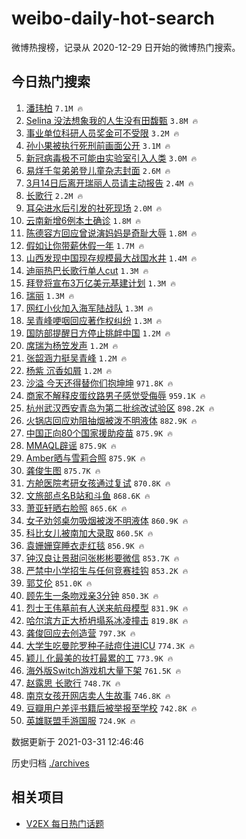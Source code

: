# weibo-daily-hot-search

微博热搜榜，记录从 2020-12-29 日开始的微博热门搜索。

## 今日热门搜索

<!-- BEGIN -->

1. [潘玮柏](https://s.weibo.com/weibo?q=%E6%BD%98%E7%8E%AE%E6%9F%8F&Refer=top) `7.1M 🔥`
1. [Selina 没法想象我的人生没有田馥甄](https://s.weibo.com/weibo?q=Selina%20%E6%B2%A1%E6%B3%95%E6%83%B3%E8%B1%A1%E6%88%91%E7%9A%84%E4%BA%BA%E7%94%9F%E6%B2%A1%E6%9C%89%E7%94%B0%E9%A6%A5%E7%94%84&Refer=top) `3.8M 🔥`
1. [事业单位科研人员奖金可不受限](https://s.weibo.com/weibo?q=%23%E4%BA%8B%E4%B8%9A%E5%8D%95%E4%BD%8D%E7%A7%91%E7%A0%94%E4%BA%BA%E5%91%98%E5%A5%96%E9%87%91%E5%8F%AF%E4%B8%8D%E5%8F%97%E9%99%90%23&Refer=top) `3.2M 🔥`
1. [孙小果被执行死刑前画面公开](https://s.weibo.com/weibo?q=%23%E5%AD%99%E5%B0%8F%E6%9E%9C%E8%A2%AB%E6%89%A7%E8%A1%8C%E6%AD%BB%E5%88%91%E5%89%8D%E7%94%BB%E9%9D%A2%E5%85%AC%E5%BC%80%23&Refer=top) `3.1M 🔥`
1. [新冠病毒极不可能由实验室引入人类](https://s.weibo.com/weibo?q=%23%E6%96%B0%E5%86%A0%E7%97%85%E6%AF%92%E6%9E%81%E4%B8%8D%E5%8F%AF%E8%83%BD%E7%94%B1%E5%AE%9E%E9%AA%8C%E5%AE%A4%E5%BC%95%E5%85%A5%E4%BA%BA%E7%B1%BB%23&Refer=top) `3.0M 🔥`
1. [易烊千玺弟弟登儿童杂志封面](https://s.weibo.com/weibo?q=%23%E6%98%93%E7%83%8A%E5%8D%83%E7%8E%BA%E5%BC%9F%E5%BC%9F%E7%99%BB%E5%84%BF%E7%AB%A5%E6%9D%82%E5%BF%97%E5%B0%81%E9%9D%A2%23&Refer=top) `2.6M 🔥`
1. [3月14日后离开瑞丽人员请主动报告](https://s.weibo.com/weibo?q=%233%E6%9C%8814%E6%97%A5%E5%90%8E%E7%A6%BB%E5%BC%80%E7%91%9E%E4%B8%BD%E4%BA%BA%E5%91%98%E8%AF%B7%E4%B8%BB%E5%8A%A8%E6%8A%A5%E5%91%8A%23&Refer=top) `2.4M 🔥`
1. [长歌行](https://s.weibo.com/weibo?q=%E9%95%BF%E6%AD%8C%E8%A1%8C&Refer=top) `2.2M 🔥`
1. [耳朵进水后引发的社死现场](https://s.weibo.com/weibo?q=%23%E8%80%B3%E6%9C%B5%E8%BF%9B%E6%B0%B4%E5%90%8E%E5%BC%95%E5%8F%91%E7%9A%84%E7%A4%BE%E6%AD%BB%E7%8E%B0%E5%9C%BA%23&Refer=top) `2.0M 🔥`
1. [云南新增6例本土确诊](https://s.weibo.com/weibo?q=%23%E4%BA%91%E5%8D%97%E6%96%B0%E5%A2%9E6%E4%BE%8B%E6%9C%AC%E5%9C%9F%E7%A1%AE%E8%AF%8A%23&Refer=top) `1.8M 🔥`
1. [陈德容方回应曾说演妈妈是奇耻大辱](https://s.weibo.com/weibo?q=%E9%99%88%E5%BE%B7%E5%AE%B9%E6%96%B9%E5%9B%9E%E5%BA%94%E6%9B%BE%E8%AF%B4%E6%BC%94%E5%A6%88%E5%A6%88%E6%98%AF%E5%A5%87%E8%80%BB%E5%A4%A7%E8%BE%B1&Refer=top) `1.8M 🔥`
1. [假如让你带薪休假一年](https://s.weibo.com/weibo?q=%23%E5%81%87%E5%A6%82%E8%AE%A9%E4%BD%A0%E5%B8%A6%E8%96%AA%E4%BC%91%E5%81%87%E4%B8%80%E5%B9%B4%23&Refer=top) `1.7M 🔥`
1. [山西发现中国现存规模最大战国水井](https://s.weibo.com/weibo?q=%23%E5%B1%B1%E8%A5%BF%E5%8F%91%E7%8E%B0%E4%B8%AD%E5%9B%BD%E7%8E%B0%E5%AD%98%E8%A7%84%E6%A8%A1%E6%9C%80%E5%A4%A7%E6%88%98%E5%9B%BD%E6%B0%B4%E4%BA%95%23&Refer=top) `1.4M 🔥`
1. [迪丽热巴长歌行单人cut](https://s.weibo.com/weibo?q=%23%E8%BF%AA%E4%B8%BD%E7%83%AD%E5%B7%B4%E9%95%BF%E6%AD%8C%E8%A1%8C%E5%8D%95%E4%BA%BAcut%23&Refer=top) `1.3M 🔥`
1. [拜登将宣布3万亿美元基建计划](https://s.weibo.com/weibo?q=%23%E6%8B%9C%E7%99%BB%E5%B0%86%E5%AE%A3%E5%B8%833%E4%B8%87%E4%BA%BF%E7%BE%8E%E5%85%83%E5%9F%BA%E5%BB%BA%E8%AE%A1%E5%88%92%23&Refer=top) `1.3M 🔥`
1. [瑞丽](https://s.weibo.com/weibo?q=%E7%91%9E%E4%B8%BD&Refer=top) `1.3M 🔥`
1. [网红小伙加入海军陆战队](https://s.weibo.com/weibo?q=%23%E7%BD%91%E7%BA%A2%E5%B0%8F%E4%BC%99%E5%8A%A0%E5%85%A5%E6%B5%B7%E5%86%9B%E9%99%86%E6%88%98%E9%98%9F%23&Refer=top) `1.3M 🔥`
1. [吴青峰哽咽回应著作权纠纷](https://s.weibo.com/weibo?q=%23%E5%90%B4%E9%9D%92%E5%B3%B0%E5%93%BD%E5%92%BD%E5%9B%9E%E5%BA%94%E8%91%97%E4%BD%9C%E6%9D%83%E7%BA%A0%E7%BA%B7%23&Refer=top) `1.3M 🔥`
1. [国防部提醒日方停止挑衅中国](https://s.weibo.com/weibo?q=%23%E5%9B%BD%E9%98%B2%E9%83%A8%E6%8F%90%E9%86%92%E6%97%A5%E6%96%B9%E5%81%9C%E6%AD%A2%E6%8C%91%E8%A1%85%E4%B8%AD%E5%9B%BD%23&Refer=top) `1.2M 🔥`
1. [席瑞为杨笠发声](https://s.weibo.com/weibo?q=%23%E5%B8%AD%E7%91%9E%E4%B8%BA%E6%9D%A8%E7%AC%A0%E5%8F%91%E5%A3%B0%23&Refer=top) `1.2M 🔥`
1. [张韶涵力挺吴青峰](https://s.weibo.com/weibo?q=%E5%BC%A0%E9%9F%B6%E6%B6%B5%E5%8A%9B%E6%8C%BA%E5%90%B4%E9%9D%92%E5%B3%B0&Refer=top) `1.2M 🔥`
1. [杨紫 沉香如屑](https://s.weibo.com/weibo?q=%E6%9D%A8%E7%B4%AB%20%E6%B2%89%E9%A6%99%E5%A6%82%E5%B1%91&Refer=top) `1.2M 🔥`
1. [沙溢 今天还得替你们抱坤坤](https://s.weibo.com/weibo?q=%E6%B2%99%E6%BA%A2%20%E4%BB%8A%E5%A4%A9%E8%BF%98%E5%BE%97%E6%9B%BF%E4%BD%A0%E4%BB%AC%E6%8A%B1%E5%9D%A4%E5%9D%A4&Refer=top) `971.8K 🔥`
1. [商家不解释皮蛋纹路男子感觉受侮辱](https://s.weibo.com/weibo?q=%23%E5%95%86%E5%AE%B6%E4%B8%8D%E8%A7%A3%E9%87%8A%E7%9A%AE%E8%9B%8B%E7%BA%B9%E8%B7%AF%E7%94%B7%E5%AD%90%E6%84%9F%E8%A7%89%E5%8F%97%E4%BE%AE%E8%BE%B1%23&Refer=top) `959.1K 🔥`
1. [杭州武汉西安青岛为第二批综改试验区](https://s.weibo.com/weibo?q=%E6%9D%AD%E5%B7%9E%E6%AD%A6%E6%B1%89%E8%A5%BF%E5%AE%89%E9%9D%92%E5%B2%9B%E4%B8%BA%E7%AC%AC%E4%BA%8C%E6%89%B9%E7%BB%BC%E6%94%B9%E8%AF%95%E9%AA%8C%E5%8C%BA&Refer=top) `898.2K 🔥`
1. [火锅店回应劝阻抽烟被泼不明液体](https://s.weibo.com/weibo?q=%E7%81%AB%E9%94%85%E5%BA%97%E5%9B%9E%E5%BA%94%E5%8A%9D%E9%98%BB%E6%8A%BD%E7%83%9F%E8%A2%AB%E6%B3%BC%E4%B8%8D%E6%98%8E%E6%B6%B2%E4%BD%93&Refer=top) `882.9K 🔥`
1. [中国正向80个国家援助疫苗](https://s.weibo.com/weibo?q=%E4%B8%AD%E5%9B%BD%E6%AD%A3%E5%90%9180%E4%B8%AA%E5%9B%BD%E5%AE%B6%E6%8F%B4%E5%8A%A9%E7%96%AB%E8%8B%97&Refer=top) `875.9K 🔥`
1. [MMAQL辟谣](https://s.weibo.com/weibo?q=%23MMAQL%E8%BE%9F%E8%B0%A3%23&Refer=top) `875.9K 🔥`
1. [Amber晒与雪莉合照](https://s.weibo.com/weibo?q=%23Amber%E6%99%92%E4%B8%8E%E9%9B%AA%E8%8E%89%E5%90%88%E7%85%A7%23&Refer=top) `875.9K 🔥`
1. [龚俊生图](https://s.weibo.com/weibo?q=%23%E9%BE%9A%E4%BF%8A%E7%94%9F%E5%9B%BE%23&Refer=top) `875.7K 🔥`
1. [方舱医院考研女孩通过复试](https://s.weibo.com/weibo?q=%23%E6%96%B9%E8%88%B1%E5%8C%BB%E9%99%A2%E8%80%83%E7%A0%94%E5%A5%B3%E5%AD%A9%E9%80%9A%E8%BF%87%E5%A4%8D%E8%AF%95%23&Refer=top) `870.8K 🔥`
1. [文旅部点名B站和斗鱼](https://s.weibo.com/weibo?q=%23%E6%96%87%E6%97%85%E9%83%A8%E7%82%B9%E5%90%8DB%E7%AB%99%E5%92%8C%E6%96%97%E9%B1%BC%23&Refer=top) `868.6K 🔥`
1. [萧亚轩晒右脸照](https://s.weibo.com/weibo?q=%23%E8%90%A7%E4%BA%9A%E8%BD%A9%E6%99%92%E5%8F%B3%E8%84%B8%E7%85%A7%23&Refer=top) `865.6K 🔥`
1. [女子劝邻桌勿吸烟被泼不明液体](https://s.weibo.com/weibo?q=%23%E5%A5%B3%E5%AD%90%E5%8A%9D%E9%82%BB%E6%A1%8C%E5%8B%BF%E5%90%B8%E7%83%9F%E8%A2%AB%E6%B3%BC%E4%B8%8D%E6%98%8E%E6%B6%B2%E4%BD%93%23&Refer=top) `860.9K 🔥`
1. [科比女儿被南加大录取](https://s.weibo.com/weibo?q=%E7%A7%91%E6%AF%94%E5%A5%B3%E5%84%BF%E8%A2%AB%E5%8D%97%E5%8A%A0%E5%A4%A7%E5%BD%95%E5%8F%96&Refer=top) `860.5K 🔥`
1. [袁姗姗穿睡衣走红毯](https://s.weibo.com/weibo?q=%23%E8%A2%81%E5%A7%97%E5%A7%97%E7%A9%BF%E7%9D%A1%E8%A1%A3%E8%B5%B0%E7%BA%A2%E6%AF%AF%23&Refer=top) `856.9K 🔥`
1. [钟汉良让景甜问张彬彬要微信](https://s.weibo.com/weibo?q=%23%E9%92%9F%E6%B1%89%E8%89%AF%E8%AE%A9%E6%99%AF%E7%94%9C%E9%97%AE%E5%BC%A0%E5%BD%AC%E5%BD%AC%E8%A6%81%E5%BE%AE%E4%BF%A1%23&Refer=top) `853.7K 🔥`
1. [严禁中小学招生与任何竞赛挂钩](https://s.weibo.com/weibo?q=%23%E4%B8%A5%E7%A6%81%E4%B8%AD%E5%B0%8F%E5%AD%A6%E6%8B%9B%E7%94%9F%E4%B8%8E%E4%BB%BB%E4%BD%95%E7%AB%9E%E8%B5%9B%E6%8C%82%E9%92%A9%23&Refer=top) `853.2K 🔥`
1. [郭艾伦](https://s.weibo.com/weibo?q=%E9%83%AD%E8%89%BE%E4%BC%A6&Refer=top) `851.0K 🔥`
1. [顾先生一条吻戏亲3分钟](https://s.weibo.com/weibo?q=%23%E9%A1%BE%E5%85%88%E7%94%9F%E4%B8%80%E6%9D%A1%E5%90%BB%E6%88%8F%E4%BA%B23%E5%88%86%E9%92%9F%23&Refer=top) `850.3K 🔥`
1. [烈士王伟墓前有人送来航母模型](https://s.weibo.com/weibo?q=%E7%83%88%E5%A3%AB%E7%8E%8B%E4%BC%9F%E5%A2%93%E5%89%8D%E6%9C%89%E4%BA%BA%E9%80%81%E6%9D%A5%E8%88%AA%E6%AF%8D%E6%A8%A1%E5%9E%8B&Refer=top) `831.9K 🔥`
1. [哈尔滨方正大桥坍塌系冰凌撞击](https://s.weibo.com/weibo?q=%23%E5%93%88%E5%B0%94%E6%BB%A8%E6%96%B9%E6%AD%A3%E5%A4%A7%E6%A1%A5%E5%9D%8D%E5%A1%8C%E7%B3%BB%E5%86%B0%E5%87%8C%E6%92%9E%E5%87%BB%23&Refer=top) `819.8K 🔥`
1. [龚俊回应去创造营](https://s.weibo.com/weibo?q=%23%E9%BE%9A%E4%BF%8A%E5%9B%9E%E5%BA%94%E5%8E%BB%E5%88%9B%E9%80%A0%E8%90%A5%23&Refer=top) `797.3K 🔥`
1. [大学生吃曼陀罗种子祛痘住进ICU](https://s.weibo.com/weibo?q=%23%E5%A4%A7%E5%AD%A6%E7%94%9F%E5%90%83%E6%9B%BC%E9%99%80%E7%BD%97%E7%A7%8D%E5%AD%90%E7%A5%9B%E7%97%98%E4%BD%8F%E8%BF%9BICU%23&Refer=top) `774.3K 🔥`
1. [颖儿 化最美的妆打最累的工](https://s.weibo.com/weibo?q=%E9%A2%96%E5%84%BF%20%E5%8C%96%E6%9C%80%E7%BE%8E%E7%9A%84%E5%A6%86%E6%89%93%E6%9C%80%E7%B4%AF%E7%9A%84%E5%B7%A5&Refer=top) `773.9K 🔥`
1. [海外版Switch游戏机大量下架](https://s.weibo.com/weibo?q=%23%E6%B5%B7%E5%A4%96%E7%89%88Switch%E6%B8%B8%E6%88%8F%E6%9C%BA%E5%A4%A7%E9%87%8F%E4%B8%8B%E6%9E%B6%23&Refer=top) `761.5K 🔥`
1. [赵露思 长歌行](https://s.weibo.com/weibo?q=%E8%B5%B5%E9%9C%B2%E6%80%9D%20%E9%95%BF%E6%AD%8C%E8%A1%8C&Refer=top) `748.7K 🔥`
1. [南京女孩开网店卖人生故事](https://s.weibo.com/weibo?q=%23%E5%8D%97%E4%BA%AC%E5%A5%B3%E5%AD%A9%E5%BC%80%E7%BD%91%E5%BA%97%E5%8D%96%E4%BA%BA%E7%94%9F%E6%95%85%E4%BA%8B%23&Refer=top) `746.8K 🔥`
1. [豆瓣用户差评书籍后被举报至学校](https://s.weibo.com/weibo?q=%23%E8%B1%86%E7%93%A3%E7%94%A8%E6%88%B7%E5%B7%AE%E8%AF%84%E4%B9%A6%E7%B1%8D%E5%90%8E%E8%A2%AB%E4%B8%BE%E6%8A%A5%E8%87%B3%E5%AD%A6%E6%A0%A1%23&Refer=top) `742.8K 🔥`
1. [英雄联盟手游国服](https://s.weibo.com/weibo?q=%23%E8%8B%B1%E9%9B%84%E8%81%94%E7%9B%9F%E6%89%8B%E6%B8%B8%E5%9B%BD%E6%9C%8D%23&Refer=top) `724.9K 🔥`

数据更新于 2021-03-31 12:46:46

<!-- END -->

历史归档 [./archives](./archives)

## 相关项目

- [V2EX 每日热门话题](https://github.com/boojack/v2ex-daily-hot-topic)
